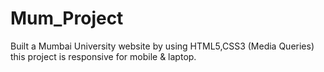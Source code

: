# Mum_Project
Built a Mumbai University website by using HTML5,CSS3 (Media Queries) this project is responsive for mobile &amp; laptop.
